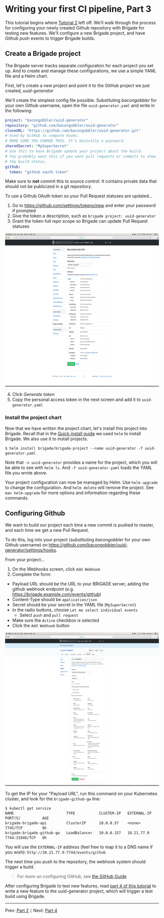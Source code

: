 # Writing your first CI pipeline, Part 3

This tutorial begins where [Tutorial 2][part2] left off. We’ll walk through the process for configuring your newly created Github repository with Brigade for testing new features. We'll configure a new Brigade project, and have Github push events to trigger Brigade builds.

## Create a Brigade project

The Brigade server tracks separate configuration for each project you set up. And to create and manage these configurations, we use a simple YAML file and a Helm chart.

First, let's create a new project and point it to the GitHub project we just created, *uuid-generator*

We'll create the simplest config file possible. Substituting *bacongobbler* for your own Github username, open the file `uuid-generator.yaml` and write in the following:

```yaml
project: "bacongobbler/uuid-generator"
repository: "github.com/bacongobbler/uuid-generator"
cloneURL: "https://github.com/bacongobbler/uuid-generator.git"
# Used by GitHub to compute hooks.
# MAKE SURE YOU CHANGE THIS. It's basically a password.
sharedSecret: "MySuperSecret"
# Use this to have Brigade update your project about the build.
# You probably want this if you want pull requests or commits to show
# the build status.
github:
  token: "github oauth token"
```

Make sure to **not** commit this to source control. It contains private data that should not be publicized in a git repository.

To use a Github OAuth token so your Pull Request statuses are updated...

1. Go to https://github.com/settings/tokens/new and enter your password if prompted
2. Give the token a description, such as `brigade project: uuid-generator`
3. Grant the token full *repo* scope so Brigade can update Pull Request statuses

<img src="img/img3.png" style="height: 500px;" />

4. Click *Generate token*
5. Copy the personal access token in the next screen and add it to `uuid-generator.yaml`

### Install the project chart

Now that we have written the project chart, let's install this project into Brigade. Recall that in the [Quick install guide](install.md) we used `helm` to install Brigade. We also use it to install projects.

```
$ helm install brigade/brigade-project --name uuid-generator -f uuid-generator.yaml
```

Note that `-n uuid-generator` provides a name for the project, which you will be able to see with `helm ls`. And `-f uuid-generator.yaml` loads the YAML file you wrote above.

Your project configuration can now be managed by Helm. Use `helm upgrade` to change the configuration. And `helm delete` will remove the project. See `man helm-upgrade` for more options and information regarding these commands.

## Configuring Github

We want to build our project each time a new commit is pushed to master, and each time we get a new Pull Request.

To do this, log into your project (substituting *bacongobbler* for your own Github username) on https://github.com/bacongobbler/uuid-generator/settings/hooks.

From your project...

1. On the Webhooks screen, click `Add Webhook`
2. Complete the form:
  - Payload URL should be the URL to your BRIGADE server, adding the github webhook endpoint (e.g. https://brigade.example.com/events/github)
  - Content-Type should be `application/json`
  - Secret should be your secret in the YAML file (`MySuperSecret`)
  - In the radio buttons, choose `Let me select individual events`
    - Select `push` and `pull request`
  - Make sure the `Active` checkbox is selected
  - Click the `Add Webhook` button

<img src="img/img4.png" style="height: 500px;" />

To get the IP for your "Payload URL", run this command on your Kubernetes cluster,
and look for the `brigade-github-gw` line:

```console
$ kubectl get service
NAME                        TYPE           CLUSTER-IP   EXTERNAL-IP   PORT(S)          AGE
brigade-brigade-api         ClusterIP      10.0.0.57    <none>        7745/TCP         8h
brigade-brigade-github-gw   LoadBalancer   10.0.0.157   10.21.77.9    7744:31946/TCP   8h
```

You will use the `EXTERNAL-IP` address (feel free to map it to a DNS name if you wish):
`http://10.21.77.9:7744/events/github`

The next time you push to the repository, the webhook system should trigger a build.

> For more on configuring GitHub, see [the GitHub Guide](../topics/github.md)

After configuring Brigade to test new features, read [part 4 of this tutorial][part4] to write a new feature to the uuid-generator project, which will trigger a test build using Brigade.

---

Prev: [Part 2][part2] `|` Next: [Part 4][part4]

[part2]: tutorial02.md
[part4]: tutorial04.md